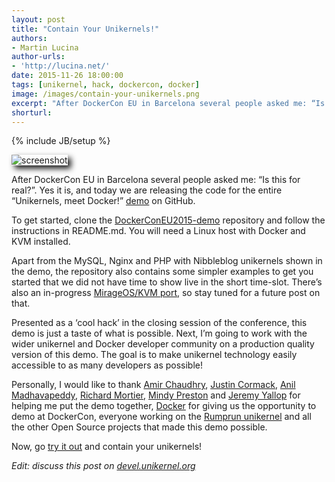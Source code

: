 ```yaml
---
layout: post
title: "Contain Your Unikernels!"
authors: 
- Martin Lucina
author-urls: 
- 'http://lucina.net/'
date: 2015-11-26 18:00:00
tags: [unikernel, hack, dockercon, docker]
image: /images/contain-your-unikernels.png
excerpt: "After DockerCon EU in Barcelona several people asked me: “Is this for real?”. Yes it is, and today we are releasing the code for the entire “Unikernels, meet Docker!” demo on GitHub."
shorturl: 
---
```

{% include JB/setup %}

<p>
<img alt="screenshot" src="http://unikernel.org/images/contain-your-unikernels-crop.png" style="box-shadow: 5px 5px 10px;">
</p>

After DockerCon EU in Barcelona several people asked me: “Is this for real?”.
Yes it is, and today we are releasing the code for the entire “Unikernels, meet
Docker!” [demo][demopost] on GitHub.

To get started, clone the [DockerConEU2015-demo][github] repository and follow
the instructions in README.md. You will need a Linux host with Docker and KVM
installed.

Apart from the MySQL, Nginx and PHP with Nibbleblog unikernels shown in the
demo, the repository also contains some simpler examples to get you started
that we did not have time to show live in the short time-slot. There’s also an
in-progress [MirageOS/KVM port][miragekvm], so stay tuned for a future post on
that.

Presented as a ‘cool hack’ in the closing session of the conference, this demo
is just a taste of what is possible. Next, I’m going to work with the wider
unikernel and Docker developer community on a production quality version of
this demo. The goal is to make unikernel technology easily accessible to as
many developers as possible!

Personally, I would like to thank [Amir Chaudhry][amir], [Justin
Cormack][justin], [Anil Madhavapeddy][avsm], [Richard Mortier][mort], [Mindy
Preston][mindy] and [Jeremy Yallop][yallop] for helping me put the demo
together, [Docker][docker] for giving us the opportunity to demo at DockerCon,
everyone working on the [Rumprun unikernel][rumprun] and all the other Open
Source projects that made this demo possible.

Now, go [try it out][github] and contain your unikernels!

*Edit: discuss this post on [devel.unikernel.org][discuss]*

[discuss]: http://devel.unikernel.org/t/contain-your-unikernels/21/1

[docker]: http://docker.com/
[rumprun]: http://wiki.rumpkernel.org/Repo:-rumprun
[github]: https://github.com/Unikernel-Systems/DockerConEU2015-demo
[demopost]: http://unikernel.org/blog/2015/unikernels-meet-docker
[miragekvm]: https://github.com/mato/opam-rumprun
[yallop]: https://github.com/yallop
[mindy]: http://somerandomidiot.com
[avsm]: http://anil.recoil.org
[justin]: https://github.com/justincormack
[amir]: http://amirchaudhry.com/
[mort]: http://mort.io/

